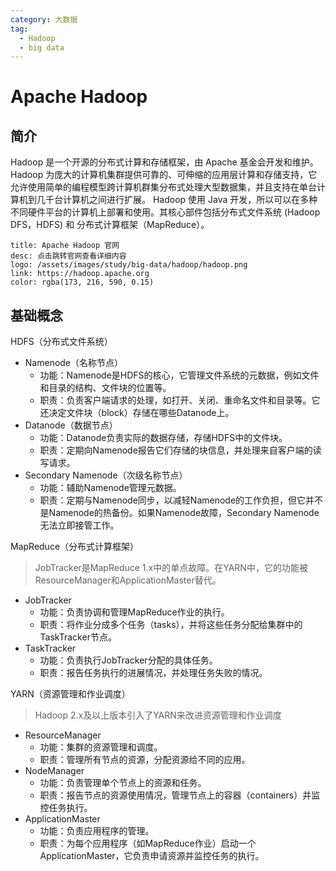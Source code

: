 ```yaml
---
category: 大数据
tag: 
  - Hadoop
  - big data
---
```


# Apache Hadoop
## 简介
Hadoop 是一个开源的分布式计算和存储框架，由 Apache 基金会开发和维护。
Hadoop 为庞大的计算机集群提供可靠的、可伸缩的应用层计算和存储支持，它允许使用简单的编程模型跨计算机群集分布式处理大型数据集，并且支持在单台计算机到几千台计算机之间进行扩展。
Hadoop 使用 Java 开发，所以可以在多种不同硬件平台的计算机上部署和使用。其核心部件包括分布式文件系统 (Hadoop DFS，HDFS) 和 分布式计算框架（MapReduce）。

```card
title: Apache Hadoop 官网
desc: 点击跳转官网查看详细内容
logo: /assets/images/study/big-data/hadoop/hadoop.png
link: https://hadoop.apache.org
color: rgba(173, 216, 590, 0.15)
```

## 基础概念
HDFS（分布式文件系统）
- Namenode（名称节点）
  - 功能：Namenode是HDFS的核心，它管理文件系统的元数据，例如文件和目录的结构、文件块的位置等。
  - 职责：负责客户端请求的处理，如打开、关闭、重命名文件和目录等。它还决定文件块（block）存储在哪些Datanode上。
- Datanode（数据节点）
  - 功能：Datanode负责实际的数据存储，存储HDFS中的文件块。 
  - 职责：定期向Namenode报告它们存储的块信息，并处理来自客户端的读写请求。
- Secondary Namenode（次级名称节点）
  - 功能：辅助Namenode管理元数据。
  - 职责：定期与Namenode同步，以减轻Namenode的工作负担，但它并不是Namenode的热备份。如果Namenode故障，Secondary Namenode无法立即接管工作。

MapReduce（分布式计算框架）
> JobTracker是MapReduce 1.x中的单点故障。在YARN中，它的功能被ResourceManager和ApplicationMaster替代。

- JobTracker
  - 功能：负责协调和管理MapReduce作业的执行。
  - 职责：将作业分成多个任务（tasks），并将这些任务分配给集群中的TaskTracker节点。
- TaskTracker
  - 功能：负责执行JobTracker分配的具体任务。
  - 职责：报告任务执行的进展情况，并处理任务失败的情况。

YARN（资源管理和作业调度）
> Hadoop 2.x及以上版本引入了YARN来改进资源管理和作业调度

- ResourceManager
  - 功能：集群的资源管理和调度。
  - 职责：管理所有节点的资源，分配资源给不同的应用。
- NodeManager
  - 功能：负责管理单个节点上的资源和任务。
  - 职责：报告节点的资源使用情况，管理节点上的容器（containers）并监控任务执行。
- ApplicationMaster
  - 功能：负责应用程序的管理。
  - 职责：为每个应用程序（如MapReduce作业）启动一个ApplicationMaster，它负责申请资源并监控任务的执行。

